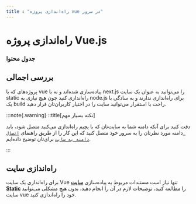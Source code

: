 ```yaml
---
title : "راه‌اندازی پروژه vue در سرور"
---
```


# راه‌اندازی پروژه Vue.js

### جدول محتوا

## بررسی اجمالی

پروژه‌های که با vue پیاده‌سازی شده‌اند و نه با next.js را می‌توانید به عنوان یک سایت static راه‌اندازی کنید چون هیچ نیازی به node.js برای راه‌اندازی ندارند و به سادگی با یک build راحت با استقرار می‌توانید سایت را در اختیار کاربران‌تان قرار دهید.

:::note{.warning}
::title[نکته بسیار مهم]

دقت کنید برای آنکه دامنه شما به سایت‌تان که با پچیم راه‌اندازی می‌کنید متصل شود، باید دامنه مورد نظرتان را به سرور خود متصل کنید که این کار را از طریق راهنمای [`اتصال دامنه به سایت`](/sites/setup-site/connect-domain-to-site) برای‌تان توضیح داده‌ایم.

:::

## راه‌اندازی سایت

برای راه‌اندازی یک سایت Vue تنها نیاز است مستندات مربوط به پیاده‌سازی [**سایت Static**](/sites/app-deploy/static) را مطالعه کنید، توضیحات لازم در آن را انجام دهید، بدون هیچ مشکلی ‌می‌توانید سایت vue خود را راه‌اندازی کنید.
